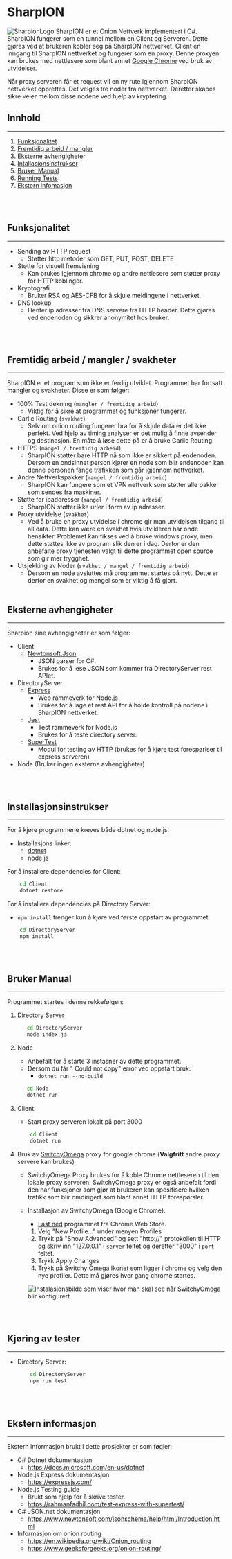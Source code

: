 # SharpION

![SharpionLogo](http://65.108.213.178:3000/api/image?imageID=Njf1nF2r9VnrQWuRb8c3)
SharpION er et Onion Nettverk implementert i C#. SharpION fungerer som en tunnel mellom en Client og Serveren. Dette gjøres ved at brukeren kobler seg på SharpION nettverket. Client  en inngang til SharpION nettverket og fungerer som en proxy. Denne proxyen kan brukes med nettlesere som blant annet [Google Chrome](https://www.google.com/chrome/) ved bruk av utvidelser. 

Når proxy serveren får et request vil en ny rute igjennom SharpION nettverket opprettes. Det velges tre noder fra nettverket. Deretter skapes sikre veier mellom disse nodene ved hjelp av kryptering. 

## **Innhold**
---
1. [Funksjonalitet](#funksjonalitet)
1. [Fremtidig arbeid / mangler](#fremtidig-arbeid--mangler--svakheter)
1. [Eksterne avhengigheter](#eksterne-avhengigheter)
1. [Intallasjonsinstrukser](#intallasjonsinstrukser)
1. [Bruker Manual](#bruker-manual)
1. [Running Tests](#kjøring-av-tester)
1. [Ekstern infomasjon](#ekstern-informasjon)


<br/><br/>
## **Funksjonalitet**
---
- Sending av HTTP request
    - Støtter http metoder som GET, PUT, POST, DELETE
- Støtte for visuell fremvisning
    - Kan brukes igjennom chrome og andre nettlesere som støtter proxy for HTTP koblinger.
- Kryptografi
    - Bruker RSA og AES-CFB for å skjule meldingene i nettverket.
- DNS lookup
    - Henter ip adresser fra DNS servere fra HTTP header. Dette gjøres ved endenoden og sikkrer anonymitet hos bruker.

<br/><br/>

## **Fremtidig arbeid / mangler / svakheter**
---
SharpION er et program som ikke er ferdig utviklet. Programmet har fortsatt mangler og svakheter. Disse er som følger:
- 100% Test dekning (``mangler / fremtidig arbeid``)
    - Viktig for å sikre at programmet og funksjoner fungerer.
- Garlic Routing (``svakhet``)
    - Selv om onion routing fungerer bra for å skjule data er det ikke perfekt. Ved hjelp av timing analyser er det mulig å finne avsender og destinasjon. En måte å løse dette på er å bruke Garlic Routing.
- HTTPS (``mangel / fremtidig arbeid``)
    - SharpION støtter bare HTTP nå som ikke er sikkert på endenoden. Dersom en ondsinnet person kjører en node som blir endenoden kan denne personen fange trafikken som går igjennom nettverket.
- Andre Nettverkspakker (``mangel / fremtidig arbeid``)
    - SharpION kan fungere som et VPN nettverk som støtter alle pakker som sendes fra maskiner.
- Støtte for ipaddresser (``mangel / fremtidig arbeid``)
    - SharpION støtter ikke urler i form av ip adresser.
- Proxy utvidelse (``svakhet``)
    - Ved å bruke en proxy utvidelse i chrome gir man utvidelsen tilgang til all data. Dette kan være en svakhet hvis utvikleren har onde hensikter. Problemet kan fikses ved å bruke windows proxy, men dette støttes ikke av program slik den er i dag. Derfor er den anbefalte proxy tjenesten valgt til dette programmet open source som gir mer trygghet.
- Utsjekking av Noder (``svakhet / mangel / fremtidig arbeid``)
    - Dersom en node avsluttes må programmet startes på nytt. Dette er derfor en svakhet og mangel som er viktig å få gjort.
<br/><br/>

## **Eksterne avhengigheter**
---
Sharpion sine avhengigheter er som følger:
- Client
    - [Newtonsoft.Json](https://www.newtonsoft.com/json) 
        - JSON parser for C#.
        - Brukes for å lese JSON som kommer fra DirectoryServer rest APIet. 
- DirectoryServer
    - [Express](https://expressjs.com/)
        - Web rammeverk for Node.js
        - Brukes for å lage et rest API for å holde kontroll på nodene i SharpION nettverket.
    - [Jest](https://jestjs.io/)
        - Test rammeverk for Node.js
        - Brukes for å teste directory server.
    - [SuperTest](https://github.com/visionmedia/supertest#readme)
        - Modul for testing av HTTP (brukes for å kjøre test forespørlser til express serveren)
- Node (Bruker ingen eksterne avhengigheter)

<br/><br/>
## **Installasjonsinstrukser**
---
For å kjøre programmene kreves både dotnet og node.js.
- Installasjons linker:
    - [dotnet](https://dotnet.microsoft.com/en-us/download/dotnet/5.0)
    - [node.js](https://nodejs.org/en/download/)

For å installere dependencies for Client:
```bash
    cd Client
    dotnet restore
```

For å installere dependencies på Directory Server:
- ``npm install`` trenger kun å kjøre ved første oppstart av programmet
```bash
    cd DirectoryServer
    npm install
```

<br/><br/>

## **Bruker Manual**
---
Programmet startes i denne rekkefølgen:
1. Directory Server
     ```bash
        cd DirectoryServer
        node index.js
    ```
2. Node
    - Anbefalt for å starte 3 instasner av dette programmet.
    - Dersom du får " Could not copy" error ved oppstart bruk:
        - ``dotnet run --no-build``
     ```bash
        cd Node
        dotnet run
    ```
3. Client
    - Start proxy serveren lokalt på port 3000
    ```bash
        cd Client
        dotnet run
    ```

4. Bruk av [SwitchyOmega](https://github.com/FelisCatus/SwitchyOmega) proxy for google chrome (**Valgfritt**  andre proxy servere kan brukes)
    - SwitchyOmega Proxy brukes for å koble Chrome nettleseren til den lokale proxy serveren. SwitchyOmega proxy er også anbefalt fordi den har funksjoner som gjør at brukeren kan spesifisere hvilken trafikk som blir omdirigert som blant annet HTTP forespørsler.

    - Installasjon av SwitchyOmega (Google Chrome).
        - [Last ned](https://chrome.google.com/webstore/detail/proxy-switchyomega/padekgcemlokbadohgkifijomclgjgif?hl=en) programmet fra Chrome Web Store.
        1. Velg "New Profile..." under menyen Profiles 
        2. Trykk på "Show Advanced" og sett "http://" protokollen til HTTP og skriv inn "127.0.0.1" i ``server`` feltet og deretter "3000" i ``port`` feltet.
        3. Trykk Apply Changes
        4. Trykk på Switchy Omega Ikonet som ligger i chrome og velg den nye profiler. Dette må gjøres hver gang chrome startes.

        ![Instalasjonsbilde som viser hvor man skal see når SwitchyOmega blir konfigurert](http://65.108.213.178:3000/api/image?imageID=speoUP2zoGfVNLWockTj)

<br/><br/>

## **Kjøring av tester**
---
- Directory Server:
    ```bash
        cd DirectoryServer
        npm run test        
    ```

<br/><br/>

## **Ekstern informasjon**
---
Ekstern informasjon brukt i dette prosjekter er som føgler:
- C# Dotnet dokumentasjon 
    - https://docs.microsoft.com/en-us/dotnet
- Node.js Express dokumentasjon 
    - https://expressjs.com/
- Node.js Testing guide
    - Brukt som hjelp for å skrive tester.
    - https://rahmanfadhil.com/test-express-with-supertest/
- C# JSON.net dokumentasjon 
    - https://www.newtonsoft.com/jsonschema/help/html/Introduction.html
- Informasjon om onion routing 
    - https://en.wikipedia.org/wiki/Onion_routing
    - https://www.geeksforgeeks.org/onion-routing/


